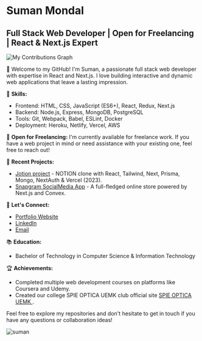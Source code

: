 

# Suman Mondal
## Full Stack Web Developer | Open for Freelancing | React & Next.js Expert

<picture>
    <source media="(prefers-color-scheme: dark)" srcset="https://camo.githubusercontent.com/713e1017679786b7743b64185333e8cbb6b06fb5397ed9c0bcd4e2c57ef62a80/68747470733a2f2f6e6963686f6c61736772696666696e746e2e6769746875622e696f2f6e6963686f6c61736772696666696e746e2f6769746875622d636f6e747269627574696f6e2d677269642d736e616b652d6461726b2e737667" data-canonical-src="https://nicholasgriffintn.github.io/nicholasgriffintn/github-contribution-grid-snake-dark.svg">
    <source media="(prefers-color-scheme: light)" srcset="https://camo.githubusercontent.com/42b0f45aa3cb5e1fd41a6d4f74b782d45dd7a2362be6356a641639852f57b604/68747470733a2f2f6e6963686f6c61736772696666696e746e2e6769746875622e696f2f6e6963686f6c61736772696666696e746e2f6769746875622d636f6e747269627574696f6e2d677269642d736e616b652e737667" data-canonical-src="https://nicholasgriffintn.github.io/nicholasgriffintn/github-contribution-grid-snake.svg">
    <img alt="My Contributions Graph" src="https://camo.githubusercontent.com/42b0f45aa3cb5e1fd41a6d4f74b782d45dd7a2362be6356a641639852f57b604/68747470733a2f2f6e6963686f6c61736772696666696e746e2e6769746875622e696f2f6e6963686f6c61736772696666696e746e2f6769746875622d636f6e747269627574696f6e2d677269642d736e616b652e737667" data-canonical-src="https://nicholasgriffintn.github.io/nicholasgriffintn/github-contribution-grid-snake.svg" style="visibility:visible;max-width:100%;">
  </picture>




🚀 Welcome to my GitHub! I'm Suman, a passionate full stack web developer with expertise in React and Next.js. I love building interactive and dynamic web applications that leave a lasting impression.

🔧 **Skills:**
- Frontend: HTML, CSS, JavaScript (ES6+), React, Redux, Next.js
- Backend: Node.js, Express, MongoDB, PostgreSQL
- Tools: Git, Webpack, Babel, ESLint, Docker
- Deployment: Heroku, Netlify, Vercel, AWS

💼 **Open for Freelancing:**
I'm currently available for freelance work. If you have a web project in mind or need assistance with your existing one, feel free to reach out!

🌱 **Recent Projects:**
- [Jotion project](https://jotion-note.vercel.app/) - NOTION clone with React, Tailwind, Next, Prisma, Mongo, NextAuth & Vercel (2023).
- [Snapgram SocialMedia App](https://snapgram-social.vercel.app/) - A full-fledged online store powered by Next.js and Convex.

💌 **Let's Connect:**
- [Portfolio Website](https://suman-mondal-portfolio.vercel.app/)
- [LinkedIn](https://www.linkedin.com/in/mon03/)
- [Email](mailto:mondalsuman97322@gmail.com.com)

📚 **Education:**
- Bachelor of Technology in Computer Science & Information Technology 

🏆 **Achievements:**
- Completed multiple web development courses on platforms like Coursera and Udemy.
- Created our college SPIE OPTICA UEMK club official site [SPIE OPTICA UEMK ](https://spie-optica-uemk.vercel.app/).

Feel free to explore my repositories and don't hesitate to get in touch if you have any questions or collaboration ideas!
<p><img align="center" src="https://github-readme-streak-stats.herokuapp.com/?user=suman-3&theme=dark" alt="suman" /></p>



